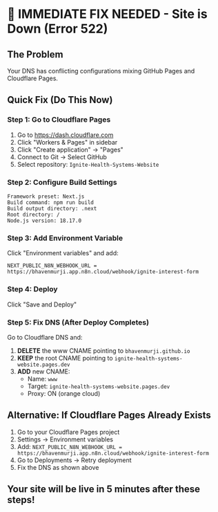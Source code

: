 # 🚨 IMMEDIATE FIX NEEDED - Site is Down (Error 522)

## The Problem
Your DNS has conflicting configurations mixing GitHub Pages and Cloudflare Pages.

## Quick Fix (Do This Now)

### Step 1: Go to Cloudflare Pages
1. Go to https://dash.cloudflare.com
2. Click "Workers & Pages" in sidebar
3. Click "Create application" → "Pages"
4. Connect to Git → Select GitHub
5. Select repository: `Ignite-Health-Systems-Website`

### Step 2: Configure Build Settings
```
Framework preset: Next.js
Build command: npm run build
Build output directory: .next
Root directory: /
Node.js version: 18.17.0
```

### Step 3: Add Environment Variable
Click "Environment variables" and add:
```
NEXT_PUBLIC_N8N_WEBHOOK_URL = https://bhavenmurji.app.n8n.cloud/webhook/ignite-interest-form
```

### Step 4: Deploy
Click "Save and Deploy"

### Step 5: Fix DNS (After Deploy Completes)
Go to Cloudflare DNS and:

1. **DELETE** the www CNAME pointing to `bhavenmurji.github.io`
2. **KEEP** the root CNAME pointing to `ignite-health-systems-website.pages.dev`
3. **ADD** new CNAME:
   - Name: `www`
   - Target: `ignite-health-systems-website.pages.dev`
   - Proxy: ON (orange cloud)

## Alternative: If Cloudflare Pages Already Exists

1. Go to your Cloudflare Pages project
2. Settings → Environment variables
3. Add: `NEXT_PUBLIC_N8N_WEBHOOK_URL = https://bhavenmurji.app.n8n.cloud/webhook/ignite-interest-form`
4. Go to Deployments → Retry deployment
5. Fix the DNS as shown above

## Your site will be live in 5 minutes after these steps!